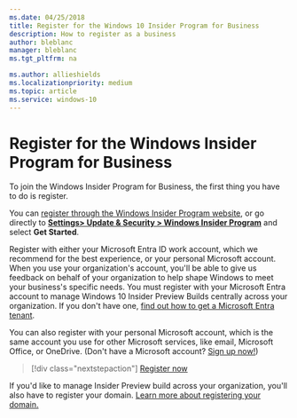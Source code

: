 ```yaml
---
ms.date: 04/25/2018
title: Register for the Windows 10 Insider Program for Business
description: How to register as a business
author: bleblanc
manager: bleblanc
ms.tgt_pltfrm: na

ms.author: allieshields
ms.localizationpriority: medium
ms.topic: article
ms.service: windows-10
---
```


# Register for the Windows Insider Program for Business
To join the Windows Insider Program for Business, the first thing you have to do is register.

You can [register through the Windows Insider Program website](https://insider.windows.com/en-us/for-business-getting-started), or go directly to **[Settings> Update & Security > Windows Insider Program](https://aka.ms/WIPSettings)** and select **Get Started**.

Register with either your Microsoft Entra ID work account, which we recommend for the best experience, or your personal Microsoft account. When you use your organization's account, you'll be able to give us feedback on behalf of your organization to help shape Windows to meet your business's specific needs. You must register with your Microsoft Entra account to manage Windows 10 Insider Preview Builds centrally across your organization. If you don't have one, [find out how to get a Microsoft Entra tenant](/azure/active-directory/develop/active-directory-howto-tenant).

You can also register with your personal Microsoft account, which is the same account you use for other Microsoft services, like email, Microsoft Office, or OneDrive. (Don't have a Microsoft account? [Sign up now!](https://account.microsoft.com/account))

> [!div class="nextstepaction"]
> [Register now](https://insider.windows.com/register)

If you'd like to manage Insider Preview build across your organization, you'll also have to register your domain. [Learn more about registering your domain.](./manage-builds.md)
